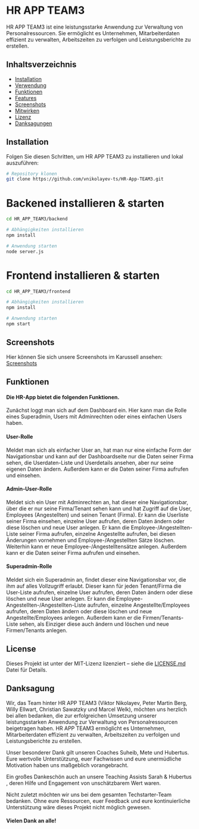 # HR APP TEAM3

HR APP TEAM3 ist eine leistungsstarke Anwendung zur Verwaltung von Personalressourcen. Sie ermöglicht es Unternehmen, Mitarbeiterdaten effizient zu verwalten, Arbeitszeiten zu verfolgen und Leistungsberichte zu erstellen.

## Inhaltsverzeichnis

- [Installation](#installation)
- [Verwendung](#verwendung)
- [Funktionen](#funktionen)
- [Features](#features)
- [Screenshots](#screenshots)
- [Mitwirken](#mitwirken)
- [Lizenz](#lizenz)
- [Danksagungen](#danksagungen)

## Installation

Folgen Sie diesen Schritten, um HR APP TEAM3 zu installieren und lokal auszuführen:

```bash
# Repository klonen
git clone https://github.com/vnikolayev-ts/HR-App-TEAM3.git
```
# Backened installieren & starten
```bash
cd HR_APP_TEAM3/backend

# Abhängigkeiten installieren
npm install

# Anwendung starten
node server.js
```

# Frontend installieren & starten
```bash
cd HR_APP_TEAM3/frontend

# Abhängigkeiten installieren
npm install

# Anwendung starten
npm start
```

## Screenshots

Hier können Sie sich unsere Screenshots im Karussell ansehen: [Screenshots](./readme/screenshots.html)


## Funktionen

#### Die HR-App bietet die folgenden Funktionen.

Zunächst loggt man sich auf dem Dashboard ein.
Hier kann man die Rolle eines Superadmin, Users mit Adminrechten oder eines einfachen Users haben.

#### User-Rolle
Meldet man sich als einfacher User an, hat man nur eine einfache Form der Navigationsbar und kann auf der Dashboardseite nur die Daten seiner Firma sehen, die Userdaten-Liste und Userdetails ansehen, aber nur seine eigenen Daten ändern. Außerdem kann er die Daten seiner Firma aufrufen und einsehen.

#### Admin-User-Rolle
Meldet sich ein User mit Adminrechten an, hat dieser eine Navigationsbar, über die er nur seine Firma/Tenant sehen kann und hat Zugriff auf die User, Employees (Angestellten) und seinen Tenant (Firma).
Er kann die Userliste seiner Firma einsehen, einzelne User aufrufen, deren Daten ändern oder diese löschen und neue User anlegen.
Er kann die Employee-/Angestellten-Liste seiner Firma aufrufen, einzelne Angestellte aufrufen, bei diesen Änderungen vornehmen und Employee-/Angestellten Sätze löschen. Weiterhin kann er neue Employee-/Angestelltensätze anlegen.
Außerdem kann er die Daten seiner Firma aufrufen und einsehen.

#### Superadmin-Rolle
Meldet sich ein Superadmin an, findet dieser eine Navigationsbar vor, die ihm auf alles Vollzugriff erlaubt. 
Dieser kann für jeden Tenant/Firma die User-Liste aufrufen, einzelne User aufrufen, deren Daten ändern oder diese löschen und neue User anlegen.
Er kann die Employee- Angestellten-/Angestellten-Liste aufrufen, einzelne Angestellte/Employees aufrufen, deren Daten ändern oder diese löschen und neue Angestellte/Employees anlegen.
Außerdem kann er die Firmen/Tenants-Liste sehen, als Einziger diese auch ändern und löschen und neue Firmen/Tenants anlegen. 


## License

Dieses Projekt ist unter der MIT-Lizenz lizenziert – siehe die <a href="LICENSE.md"> LICENSE.md</a>  Datei für Details. 

## Danksagung

Wir, das Team hinter HR APP TEAM3 (Viktor Nikolayev, Peter Martin Berg, Willy Ellwart, Christian Sawatzky und Marcel Welk), möchten uns herzlich bei allen bedanken, die zur erfolgreichen Umsetzung unserer leistungsstarken Anwendung zur Verwaltung von Personalressourcen beigetragen haben. HR APP TEAM3 ermöglicht es Unternehmen, Mitarbeiterdaten effizient zu verwalten, Arbeitszeiten zu verfolgen und Leistungsberichte zu erstellen.

Unser besonderer Dank gilt unseren Coaches Suheib, Mete und Hubertus. Eure wertvolle Unterstützung, euer Fachwissen und eure unermüdliche Motivation haben uns maßgeblich vorangebracht.

Ein großes Dankeschön auch an unsere Teaching Assists Sarah & Hubertus , deren Hilfe und Engagement von unschätzbarem Wert waren.

Nicht zuletzt möchten wir uns bei dem gesamten Techstarter-Team bedanken. Ohne eure Ressourcen, euer Feedback und eure kontinuierliche Unterstützung wäre dieses Projekt nicht möglich gewesen.

#### Vielen Dank an alle!
